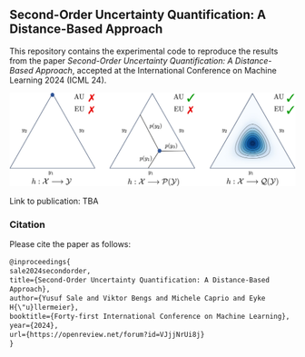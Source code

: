## Second-Order Uncertainty Quantification: A Distance-Based Approach
This repository contains the experimental code to reproduce the results from the paper *Second-Order Uncertainty Quantification: A Distance-Based Approach*, accepted at the International Conference on Machine Learning 2024 (ICML 24).

![Alt text](https://github.com/YSale/uq-distance/blob/main/uq_aware.png)

Link to publication: TBA


### Citation
Please cite the paper as follows:

```
@inproceedings{
sale2024secondorder,
title={Second-Order Uncertainty Quantification: A Distance-Based Approach},
author={Yusuf Sale and Viktor Bengs and Michele Caprio and Eyke H{\"u}llermeier},
booktitle={Forty-first International Conference on Machine Learning},
year={2024},
url={https://openreview.net/forum?id=VJjjNrUi8j}
}
```

